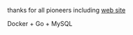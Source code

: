 thanks for all pioneers including [web site](https://qiita.com/yut-kt/items/9f5ac1e788df61f64290) 

Docker + Go + MySQL